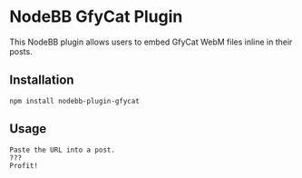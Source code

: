 # NodeBB GfyCat Plugin

This NodeBB plugin allows users to embed GfyCat WebM files inline in their posts.

## Installation

    npm install nodebb-plugin-gfycat

## Usage

    Paste the URL into a post.
    ???
    Profit!
